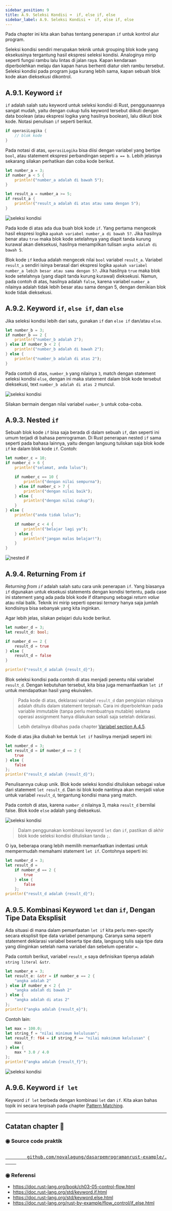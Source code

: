 ```yaml
---
sidebar_position: 9
title: A.9. Seleksi Kondisi ➜  if, else if, else
sidebar_label: A.9. Seleksi Kondisi ➜  if, else if, else
---
```


Pada chapter ini kita akan bahas tentang penerapan `if` untuk kontrol alur program.

Seleksi kondisi sendiri merupakan teknik untuk grouping blok kode yang eksekusinya tergantung hasil ekspresi seleksi kondisi.  Analoginya mirip seperti fungsi rambu lalu lintas di jalan raya. Kapan kendaraan diperbolehkan melaju dan kapan harus berhenti diatur oleh rambu tersebut. Seleksi kondisi pada program juga kurang lebih sama, kapan sebuah blok kode akan dieksekusi dikontrol.

## A.9.1. Keyword `if`

`if` adalah salah satu keyword untuk seleksi kondisi di Rust, penggunaannya sangat mudah, yaitu dengan cukup tulis keyword tersebut diikuti dengan data boolean (atau ekspresi logika yang hasilnya boolean), lalu diikuti blok kode. Notasi penulisan `if` seperti berikut.

```rust
if operasiLogika {
    // blok kode
}
```

Pada notasi di atas, `operasiLogika` bisa diisi dengan variabel yang bertipe `bool`, atau statement ekspresi perbandingan seperti `a == b`. Lebih jelasnya sekarang silakan perhatikan dan coba kode berikut.

```rust
let number_a = 3;
if number_a < 5 {
    println!("number_a adalah di bawah 5");
}

let result_a = number_a >= 5;
if result_a {
    println!("result_a adalah di atas atau sama dengan 5");
}
```

![seleksi kondisi](img/seleksi-kondisi-if-1.png)

Pada kode di atas ada dua buah blok kode `if`. Yang pertama mengecek hasil ekspresi logika `apakah variabel number_a di bawah 5?`. Jika hasilnya benar atau `true` maka blok kode setelahnya yang diapit tanda kurung kurawal akan dieksekusi, hasilnya menampilkan tulisan `angka adalah di bawah 5`.

Blok kode `if` kedua adalah mengecek nilai `bool` variabel `result_a`. Variabel `result_a` sendiri isinya berasal dari ekspresi logika `apakah variabel number_a lebih besar atau sama dengan 5?`. Jika hasilnya `true` maka blok kode setelahnya (yang diapit tanda kurung kurawal) dieksekusi. Namun, pada contoh di atas, hasilnya adalah `false`, karena variabel `number_a` nilainya adalah tidak lebih besar atau sama dengan 5, dengan demikian blok kode tidak dieksekusi.

## A.9.2. Keyword `if`, `else if`, dan `else`

Jika seleksi kondisi lebih dari satu, gunakan `if` dan `else if` dan/atau `else`.

```rust
let number_b = 3;
if number_b == 2 {
    println!("number_b adalah 2");
} else if number_b < 2 {
    println!("number_b adalah di bawah 2");
} else {
    println!("number_b adalah di atas 2");
}
```

Pada contoh di atas, `number_b` yang nilainya `3`, match dengan statement seleksi kondisi `else`, dengan ini maka statement dalam blok kode tersebut dieksekusi, text `number_b adalah di atas 2` muncul.

![seleksi kondisi](img/seleksi-kondisi-if-2.png)

Silakan bermain dengan nilai variabel `number_b` untuk coba-coba.

## A.9.3. Nested `if`

Sebuah blok kode `if` bisa saja berada di dalam sebuah `if`, dan seperti ini umum terjadi di bahasa pemrograman. Di Rust penerapan nested `if` sama seperti pada bahasa lainnya, yaitu dengan langsung tuliskan saja blok kode `if` ke dalam blok kode `if`. Contoh:

```rust
let number_c = 10;
if number_c > 6 {
    println!("selamat, anda lulus");

    if number_c == 10 {
        println!("dengan nilai sempurna");
    } else if number_c > 7 {
        println!("dengan nilai baik");
    } else {
        println!("dengan nilai cukup");
    }
} else {
    println!("anda tidak lulus");

    if number_c < 4 {
        println!("belajar lagi ya");
    } else {
        println!("jangan malas belajar!");
    }
}
```

![nested if](img/seleksi-kondisi-if-3.png)

## A.9.4. Returning From `if`

*Returning from `if`* adalah salah satu cara unik penerapan `if`. Yang biasanya `if` digunakan untuk eksekusi statements dengan kondisi tertentu, pada case ini statement yang ada pada blok kode if ditampung sebagai *return value* atau nilai balik. Teknik ini mirip seperti operasi *ternary* hanya saja jumlah kondisinya bisa sebanyak yang kita inginkan.

Agar lebih jelas, silakan pelajari dulu kode berikut.

```rust
let number_d = 3;
let result_d: bool;

if number_d == 2 {
    result_d = true
} else {
    result_d = false
}

println!("result_d adalah {result_d}");
```

Blok seleksi kondisi pada contoh di atas menjadi penentu nilai variabel `result_d`. Dengan kebutuhan tersebut, kita bisa juga memanfaatkan `let if` untuk mendapatkan hasil yang ekuivalen.

> Pada kode di atas, deklarasi variabel `result_d` dan pengisian nilainya adalah ditulis dalam statement terpisah. Cara ini diperbolehkan pada variable immutable (tanpa perlu membuatnya mutable) selama operasi assignment hanya dilakukan sekali saja setelah deklarasi.
>
> Lebih detailnya dibahas pada chapter [Variabel section A.4.5](/basic/variabel#a45-deklarasi-variabel-tanpa-predefined-value).

Kode di atas jika diubah ke bentuk `let if` hasilnya menjadi seperti ini:

```rust
let number_d = 3;
let result_d = if number_d == 2 {
    true
} else {
    false
};
println!("result_d adalah {result_d}");
```

Penulisannya cukup unik. Blok kode seleksi kondisi dituliskan sebagai value dari statement `let result_d`. Dan isi blok kode nantinya akan menjadi value untuk variabel `result_d`, tergantung kondisi mana yang match.

Pada contoh di atas, karena `number_d` nilainya 3, maka `result_d` bernilai false. Blok kode `else` adalah yang dieksekusi.

![seleksi kondisi](img/seleksi-kondisi-if-4.png)

> Dalam penggunakan kombinasi keyword `let` dan `if`, pastikan di akhir blok kode seleksi kondisi dituliskan tanda `;`.

O iya, beberapa orang lebih memilih memanfaatkan indentasi untuk mempermudah memahami statement `let if`. Contohnya seperti ini:

```rust
let number_d = 3;
let result_d = 
    if number_d == 2 {
        true
    } else {
        false
    };
println!("result_d adalah {result_d}");
```

## A.9.5. Kombinasi Keyword `let` dan `if`, Dengan Tipe Data Eksplisit

Ada situasi di mana dalam pemanfaatan `let if` kita perlu men-specify secara eksplisit tipe data variabel penampung. Caranya sama seperti statement deklarasi variabel beserta tipe data, langsung tulis saja tipe data yang diinginkan setelah nama variabel dan sebelum operator `=`.

Pada contoh berikut, variabel `result_e` saya definisikan tipenya adalah `string literal &str`.

```rust
let number_e = 3;
let result_e: &str = if number_e == 2 {
    "angka adalah 2"
} else if number_e < 2 {
    "angka adalah di bawah 2"
} else {
    "angka adalah di atas 2"
};
println!("angka adalah {result_e}");
```

Contoh lain:

```rust
let max = 100.0;
let string_f = "nilai minimum kelulusan";
let result_f: f64 = if string_f == "nilai maksimum kelulusan" {
    max
} else {
    max * 3.0 / 4.0
};
println!("angka adalah {result_f}");
```

![seleksi kondisi](img/seleksi-kondisi-if-5.png)

## A.9.6. Keyword `if let`

Keyword `if let` berbeda dengan kombinasi `let` dan  `if`. Kita akan bahas topik ini secara terpisah pada chapter [Pattern Matching](/basic/pattern-matching).

---

## Catatan chapter 📑

### ◉ Source code praktik

<pre>
    <a href="https://github.com/novalagung/dasarpemrogramanrust-example/tree/master/seleksi_kondisi_if">
        github.com/novalagung/dasarpemrogramanrust-example/../seleksi_kondisi_if
    </a>
</pre>

### ◉ Referensi

- https://doc.rust-lang.org/book/ch03-05-control-flow.html
- https://doc.rust-lang.org/std/keyword.if.html
- https://doc.rust-lang.org/std/keyword.else.html
- https://doc.rust-lang.org/rust-by-example/flow_control/if_else.html
